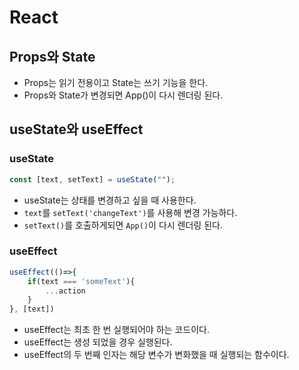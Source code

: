 # React

## Props와 State

- Props는 읽기 전용이고 State는 쓰기 기능을 한다.
- Props와 State가 변경되면 App()이 다시 렌더링 된다.

## useState와 useEffect

### useState

```jsx
const [text, setText] = useState("");
```

- useState는 상태를 변경하고 싶을 때 사용한다.
- `text`를 `setText('changeText')`를 사용해 변경 가능하다.
- `setText()`를 호출하게되면 `App()`이 다시 렌더링 된다.

### useEffect

```jsx
useEffect(()=>{
    if(text === 'someText'){
        ...action
    }
}, [text])
```

- useEffect는 최초 한 번 실행되어야 하는 코드이다.
- useEffect는 생성 되었을 경우 실행된다.
- useEffect의 두 번째 인자는 해당 변수가 변화했을 때 실행되는 함수이다.
